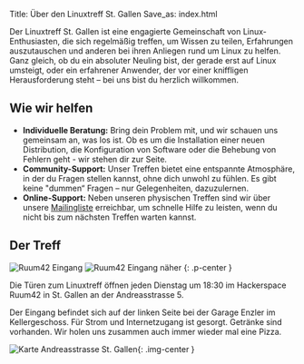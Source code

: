 Title: Über den Linuxtreff St. Gallen
Save_as: index.html

Der Linuxtreff St. Gallen ist eine engagierte Gemeinschaft von Linux-Enthusiasten, die sich regelmäßig treffen, um Wissen zu teilen, Erfahrungen auszutauschen und anderen bei ihren Anliegen rund um Linux zu helfen. Ganz gleich, ob du ein absoluter Neuling bist, der gerade erst auf Linux umsteigt, oder ein erfahrener Anwender, der vor einer kniffligen Herausforderung steht – bei uns bist du herzlich willkommen.

## Wie wir helfen
 - **Individuelle Beratung:** Bring dein Problem mit, und wir schauen uns gemeinsam an, was los ist. Ob es um die Installation einer neuen Distribution, die Konfiguration von Software oder die Behebung von Fehlern geht - wir stehen dir zur Seite.
 - **Community-Support:** Unser Treffen bietet eine entspannte Atmosphäre, in der du Fragen stellen kannst, ohne dich unwohl zu fühlen. Es gibt keine "dummen“ Fragen – nur Gelegenheiten, dazuzulernen.
 - **Online-Support:** Neben unseren physischen Treffen sind wir über unsere [Mailingliste](https://lists.sg.linuxtreff.ch/mailman/listinfo/mailingliste) erreichbar, um schnelle Hilfe zu leisten, wenn du nicht bis zum nächsten Treffen warten kannst.

## Der Treff

![Ruum42 Eingang]({static}/pages/eingang.jpg)
![Ruum42 Eingang näher]({static}/pages/eingang2.jpg)
{: .p-center }

<!-- {: style='align:center;' } -->
<!-- {: #someid .someclass somekey='some value' } -->

Die Türen zum Linuxtreff öffnen jeden Dienstag um 18:30 im Hackerspace Ruum42 in St.&nbsp;Gallen an der Andreasstrasse 5.

Der Eingang befindet sich auf der linken Seite bei der Garage Enzler im Kellergeschoss. Für Strom und Internetzugang ist gesorgt. Getränke sind vorhanden. Wir holen uns zusammen auch immer wieder mal eine Pizza.

![Karte Andreasstrasse St. Gallen]({static}/pages/karte.png){: .img-center }
